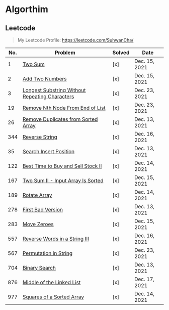 # Algorthim

## Leetcode

> My Leetcode Profile: <https://leetcode.com/SuhwanCha/>

| No. | Problem                                                                                                                         | Solved | Date          |
| --- | ------------------------------------------------------------------------------------------------------------------------------- | ------ | ------------- |
| 1   | [Two Sum](https://leetcode.com/problems/two-sum/)                                                                               | [x]    | Dec. 15, 2021 |
| 2   | [Add Two Numbers](https://leetcode.com/problems/add-two-numbers/)                                                               | [x]    | Dec. 15, 2021 |
| 3   | [Longest Substring Without Repeating Characters](https://leetcode.com/problems/longest-substring-without-repeating-characters/) | [x]    | Dec. 23, 2021 |
| 19  | [Remove Nth Node From End of List](https://leetcode.com/problems/remove-nth-node-from-end-of-list/)                             | [x]    | Dec. 23, 2021 |
| 26  | [Remove Duplicates from Sorted Array](https://leetcode.com/problems/remove-duplicates-from-sorted-array/)                       | [x]    | Dec. 13, 2021 |
| 344 | [Reverse String](https://leetcode.com/problems/reverse-string/)                                                                 | [x]    | Dec. 16, 2021 |
| 35  | [Search Insert Position](https://leetcode.com/problems/search-insert-position/)                                                 | [x]    | Dec. 13, 2021 |
| 122 | [Best Time to Buy and Sell Stock II](https://leetcode.com/problems/best-time-to-buy-and-sell-stock-ii/)                         | [x]    | Dec. 14, 2021 |
| 167 | [Two Sum II - Input Array Is Sorted](https://leetcode.com/problems/two-sum-ii-input-array-is-sorted/)                           | [x]    | Dec. 15, 2021 |
| 189 | [Rotate Array](https://leetcode.com/problems/rotate-array/)                                                                     | [x]    | Dec. 14, 2021 |
| 278 | [First Bad Version](https://leetcode.com/problems/first-bad-version/)                                                           | [x]    | Dec. 13, 2021 |
| 283 | [Move Zeroes](https://leetcode.com/problems/move-zeroes/)                                                                       | [x]    | Dec. 15, 2021 |
| 557 | [Reverse Words in a String III](https://leetcode.com/problems/reverse-words-in-a-string-iii/)                                   | [x]    | Dec. 16, 2021 |
| 567 | [Permutation in String](https://leetcode.com/problems/permutation-in-string/)                                                   | [x]    | Dec. 23, 2021 |
| 704 | [Binary Search](https://leetcode.com/problems/binary-search/)                                                                   | [x]    | Dec. 13, 2021 |
| 876 | [Middle of the Linked List](https://leetcode.com/problems/middle-of-the-linked-list/)                                           | [x]    | Dec. 17, 2021 |
| 977 | [Squares of a Sorted Array](https://leetcode.com/problems/squares-of-a-sorted-array/)                                           | [x]    | Dec. 14, 2021 |
